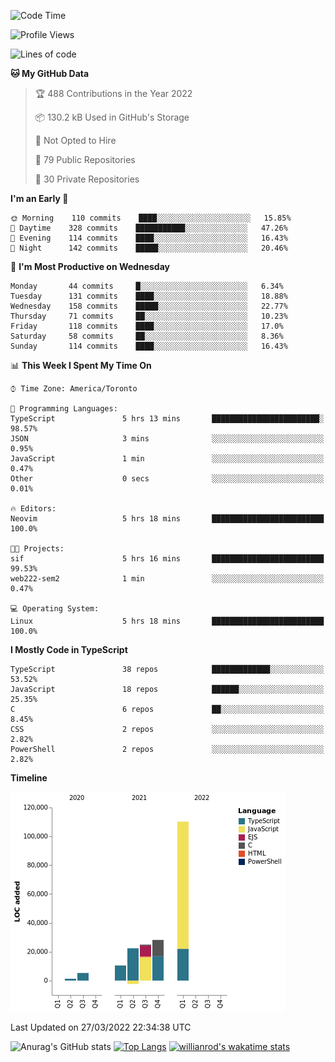 <!--START_SECTION:waka-->
![Code Time](http://img.shields.io/badge/Code%20Time-196%20hrs%2034%20mins-blue)

![Profile Views](http://img.shields.io/badge/Profile%20Views-26-blue)

![Lines of code](https://img.shields.io/badge/From%20Hello%20World%20I%27ve%20Written-200%20Thousand%20lines%20of%20code-blue)

**🐱 My GitHub Data** 

> 🏆 488 Contributions in the Year 2022
 > 
> 📦 130.2 kB Used in GitHub's Storage 
 > 
> 🚫 Not Opted to Hire
 > 
> 📜 79 Public Repositories 
 > 
> 🔑 30 Private Repositories  
 > 
**I'm an Early 🐤** 

```text
🌞 Morning    110 commits    ████░░░░░░░░░░░░░░░░░░░░░   15.85% 
🌆 Daytime    328 commits    ███████████░░░░░░░░░░░░░░   47.26% 
🌃 Evening    114 commits    ████░░░░░░░░░░░░░░░░░░░░░   16.43% 
🌙 Night      142 commits    █████░░░░░░░░░░░░░░░░░░░░   20.46%

```
📅 **I'm Most Productive on Wednesday** 

```text
Monday       44 commits     █░░░░░░░░░░░░░░░░░░░░░░░░   6.34% 
Tuesday      131 commits    ████░░░░░░░░░░░░░░░░░░░░░   18.88% 
Wednesday    158 commits    █████░░░░░░░░░░░░░░░░░░░░   22.77% 
Thursday     71 commits     ██░░░░░░░░░░░░░░░░░░░░░░░   10.23% 
Friday       118 commits    ████░░░░░░░░░░░░░░░░░░░░░   17.0% 
Saturday     58 commits     ██░░░░░░░░░░░░░░░░░░░░░░░   8.36% 
Sunday       114 commits    ████░░░░░░░░░░░░░░░░░░░░░   16.43%

```


📊 **This Week I Spent My Time On** 

```text
⌚︎ Time Zone: America/Toronto

💬 Programming Languages: 
TypeScript               5 hrs 13 mins       ████████████████████████░   98.57% 
JSON                     3 mins              ░░░░░░░░░░░░░░░░░░░░░░░░░   0.95% 
JavaScript               1 min               ░░░░░░░░░░░░░░░░░░░░░░░░░   0.47% 
Other                    0 secs              ░░░░░░░░░░░░░░░░░░░░░░░░░   0.01%

🔥 Editors: 
Neovim                   5 hrs 18 mins       █████████████████████████   100.0%

🐱‍💻 Projects: 
sif                      5 hrs 16 mins       █████████████████████████   99.53% 
web222-sem2              1 min               ░░░░░░░░░░░░░░░░░░░░░░░░░   0.47%

💻 Operating System: 
Linux                    5 hrs 18 mins       █████████████████████████   100.0%

```

**I Mostly Code in TypeScript** 

```text
TypeScript               38 repos            █████████████░░░░░░░░░░░░   53.52% 
JavaScript               18 repos            ██████░░░░░░░░░░░░░░░░░░░   25.35% 
C                        6 repos             ██░░░░░░░░░░░░░░░░░░░░░░░   8.45% 
CSS                      2 repos             ░░░░░░░░░░░░░░░░░░░░░░░░░   2.82% 
PowerShell               2 repos             ░░░░░░░░░░░░░░░░░░░░░░░░░   2.82%

```


**Timeline**

![Chart not found](https://raw.githubusercontent.com/wise-introvert/wise-introvert/master/charts/bar_graph.png) 


 Last Updated on 27/03/2022 22:34:38 UTC
<!--END_SECTION:waka-->

![Anurag's GitHub stats](https://github-readme-stats.vercel.app/api?username=wise-introvert&count_private=true&show_icons=true)
[![Top Langs](https://github-readme-stats.vercel.app/api/top-langs/?username=wise-introvert&langs_count=10)](https://github.com/anuraghazra/github-readme-stats)
[![willianrod's wakatime stats](https://github-readme-stats.vercel.app/api/wakatime?username=wiseintrovert)](https://github.com/anuraghazra/github-readme-stats)
